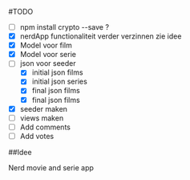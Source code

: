 #TODO

- [ ] npm install crypto --save   ?
- [X] nerdApp functionaliteit verder verzinnen zie idee
- [X] Model voor film
- [X] Model voor serie
- [ ] json voor seeder
    - [X] initial json films
    - [X] initial json series 
    - [X] final json films
    - [X] final json films
- [X] seeder maken
- [ ] views maken
- [ ] Add comments
- [ ] Add votes

##Idee

Nerd movie and serie app